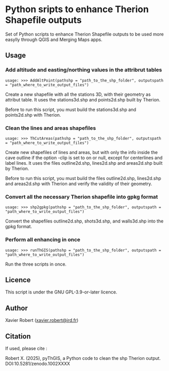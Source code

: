 # Python sripts to enhance Therion Shapefile outputs

Set of Python scripts to enhance Therion Shapefile outputs to be used more easylly through QGIS and Merging Maps apps.

## Usage

### Add altitude and easting/northing values in the attribrut tables

```
usage: >>> AddAltPoint(pathshp = "path_to_the_shp_folder", outputspath = "path_where_to_write_output_files")
```

Create a new shapefile with all the stations 3D, with their geometry as attribut table. It uses the stations3d.shp and points2d.shp built by Therion.

Before to run this script, you must build the stations3d.shp and points2d.shp with Therion.

### Clean the lines and areas shapefiles

```
usage: >>> ThCutAreas(pathshp = "path_to_the_shp_folder", outputspath = "path_where_to_write_output_files")
```

Create new shapefiles of lines and areas, but with only the info inside the cave outline if the option -clip is set to on or null, except for centerlines and label lines. It uses the files outline2d.shp, lines2d.shp and areas2d.shp built by Therion.

Before to run this script, you must build the files outline2d.shp, lines2d.shp and areas2d.shp with Therion and verify the validity of their geometry.

### Convert all the necessary Therion shapefile into gpkg format

```
usage: >>> shp2gpkg(pathshp = "path_to_the_shp_folder", outputspath = "path_where_to_write_output_files")
```
Convert the shapefiles outline2d.shp, shots3d.shp, and walls3d.shp into the gpkg format.

### Perform all enhancing in once

```
usage: >>> runThGIS(pathshp = "path_to_the_shp_folder", outputspath = "path_where_to_write_output_files")
```

Run the three scripts in once.

## Licence

This script is under the GNU GPL-3.9-or-later licence.

## Author

Xavier Robert (xavier.robert@ird.fr)

## Citation

If used, please cite :

Robert X. (2025), pyThGIS, a Python code to clean the shp Therion output. DOI:10.5281/zenodo.1002XXXX
